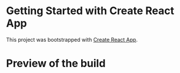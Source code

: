# Getting Started with Create React App

This project was bootstrapped with [Create React App](https://github.com/facebook/create-react-app).

# Preview of the build



